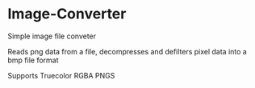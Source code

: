 # Image-Converter

Simple image file conveter  
  
Reads png data from a file, decompresses and defilters pixel data into a bmp file format
  
Supports Truecolor RGBA PNGS  
